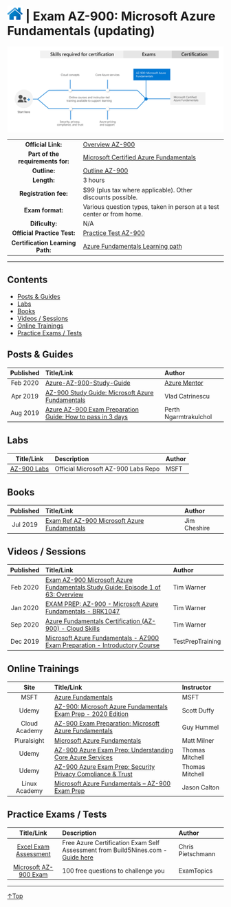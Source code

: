 # [![Home](/img/home.png)](certifications.md "Overview Certifications") | Exam AZ-900: Microsoft Azure Fundamentals (updating)
![Cert](/img/az-900.png)

|                                   |                                                                                                                    |
| :-------------------------------: | :----------------------------------------------------------------------------------------------------------------- |
|        **Official Link:**         | [Overview AZ-900](https://docs.microsoft.com/en-us/learn/certifications/exams/AZ-900)                              |
| **Part of the requirements for:** | [Microsoft Certified Azure Fundamentals](https://docs.microsoft.com/en-us/learn/certifications/azure-fundamentals) |
|           **Outline:**            | [Outline AZ-900](https://query.prod.cms.rt.microsoft.com/cms/api/am/binary/RE3VwUY)                                |
|            **Length:**            | 3 hours                                                                                                            |
|       **Registration fee:**       | $99 (plus tax where applicable).  Other discounts possible.                                                        |
|         **Exam format:**          | Various question types, taken in person at a test center or from home.                                             |
|          **Dificulty:**           | N/A                                                                                                                |
|    **Official Practice Test:**    | [Practice Test AZ-900](https://us.mindhub.com/p/MU-AZ-900)                                                         |
| **Certification Learning Path:**  | [Azure Fundamentals Learning path](https://query.prod.cms.rt.microsoft.com/cms/api/am/binary/RE38YZj)              |


___

## Contents
- [Posts & Guides](#posts-&-guides)
- [Labs](#labs)
- [Books](#books)
- [Videos / Sessions](#videos-/-sessions)
- [Online Trainings](#online-trainings)
- [Practice Exams / Tests](#practice-exams-/-tests)


## Posts & Guides
| Published | Title/Link                                                                                                                                                           | Author                                             |
| :-------: | :------------------------------------------------------------------------------------------------------------------------------------------------------------------- | :------------------------------------------------- |
| Feb 2020  | [Azure-AZ-900-Study-Guide](https://github.com/AzureMentor/Azure-AZ-900-Study-Guide)                                                                                  | [Azure Mentor](https://azurementor.wordpress.com/) |
| Apr 2019  | [AZ-900 Study Guide: Microsoft Azure Fundamentals](https://vladtalkstech.com/az-900-study-guide-microsoft-azure-fundamentals)                                        | Vlad Catrinescu                                    |
| Aug 2019  | [Azure AZ-900 Exam Preparation Guide: How to pass in 3 days](https://medium.com/weareservian/azure-az-900-exam-preparation-guide-how-to-pass-in-3-days-dabf5534507a) | Perth Ngarmtrakulchol                              |

## Labs
|                                        Title/Link                                        | Description                         | Author |
| :--------------------------------------------------------------------------------------: | :---------------------------------- | :----- |
| [AZ-900 Labs](https://github.com/MicrosoftLearning/AZ-900T0x-MicrosoftAzureFundamentals) | Official Microsoft AZ-900 Labs Repo | MSFT   |


## Books
| Published | Title/Link                                                                                                                     | Author       |
| :-------: | :----------------------------------------------------------------------------------------------------------------------------- | :----------- |
| Jul 2019  | [Exam Ref AZ-900 Microsoft Azure Fundamentals](https://www.amazon.com/Exam-AZ-900-Microsoft-Azure-Fundamentals/dp/0135732182/) | Jim Cheshire |



## Videos / Sessions
| Published | Title/Link                                                                                                                     | Author           |
| :-------: | :----------------------------------------------------------------------------------------------------------------------------- | :--------------- |
| Feb 2020  | [Exam AZ-900 Microsoft Azure Fundamentals Study Guide: Episode 1 of 63: Overview](https://www.youtube.com/watch?v=HfZ1kgHlrfg) | Tim Warner       |
| Jan 2020  | [EXAM PREP: AZ-900 - Microsoft Azure Fundamentals - BRK1047](https://www.youtube.com/watch?v=kl0any3WFb0)                      | Tim Warner       |
| Sep 2020  | [Azure Fundamentals Certification (AZ-900) - Cloud Skills](https://www.youtube.com/watch?v=eYpNnEHUFVI)                        | Tim Warner       |
| Dec 2019  | [Microsoft Azure Fundamentals - AZ900 Exam Preparation - Introductory Course](https://www.youtube.com/watch?v=dKKZWp-_-c8)     | TestPrepTraining |


## Online Trainings
|     Site      | Title/Link                                                                                                                                                 | Instructor      |
| :-----------: | :--------------------------------------------------------------------------------------------------------------------------------------------------------- | :-------------- |
|     MSFT      | [Azure Fundamentals](https://docs.microsoft.com/en-us/learn/paths/azure-fundamentals/)                                                                     | MSFT            |
|     Udemy     | [AZ-900: Microsoft Azure Fundamentals Exam Prep - 2020 Edition](https://www.udemy.com/course/az900-azure/)                                                 | Scott Duffy     |
| Cloud Academy | [AZ-900 Exam Preparation: Microsoft Azure Fundamentals](https://cloudacademy.com/learning-paths/az-900-exam-preparation-microsoft-azure-fundamentals-524/) | Guy Hummel      |
|  Pluralsight  | [Microsoft Azure Fundamentals](https://www.pluralsight.com/courses/azure-fundamentals)                                                                     | Matt Milner     |
|     Udemy     | [AZ-900 Azure Exam Prep: Understanding Core Azure Services](https://www.udemy.com/course/az-900-azure-exam-prep-understanding-core-azure-services/)        | Thomas Mitchell |
|     Udemy     | [AZ-900 Azure Exam Prep: Security Privacy Compliance & Trust](https://www.udemy.com/course/az-900-azure-exam-prep-security-privacy-compliance-trust/)      | Thomas Mitchell |
| Linux Academy | [Microsoft Azure Fundamentals – AZ-900 Exam Prep](https://linuxacademy.com/course/microsoft-azure-fundamentals-az-900-exam-prep/)                          | Jason Calton    |

## Practice Exams / Tests
|                                                                        Title/Link                                                                        | Description                                                                                                                                     | Author            |
| :------------------------------------------------------------------------------------------------------------------------------------------------------: | :---------------------------------------------------------------------------------------------------------------------------------------------- | :---------------- |
| [Excel Exam Assessment](https://github.com/Build5Nines/exam-assessments/blob/master/Assessments/Exam-Msft-AZ-900-Self-Assessment-Build5Nines.xlsx?raw=1) | Free Azure Certification Exam Self Assessment from Build5Nines.com  - [Guide here](https://build5nines.com/free-oss-exam-self-assessment-tool/) | Chris Pietschmann |
|                                       [Microsoft AZ-900 Exam](https://www.examtopics.com/exams/microsoft/az-900/)                                        | 100 free questions to challenge you                                                                                                             | ExamTopics        |
___
 <a href="#top" title="Back to the top.">↑Top</a>
